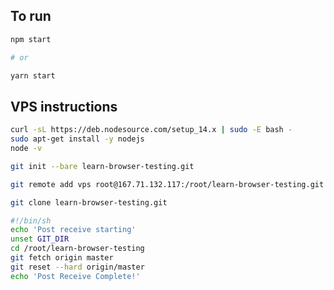 
## To run

```sh
npm start

# or

yarn start
```

## VPS instructions

```sh
curl -sL https://deb.nodesource.com/setup_14.x | sudo -E bash -
sudo apt-get install -y nodejs
node -v

git init --bare learn-browser-testing.git
```

```sh
git remote add vps root@167.71.132.117:/root/learn-browser-testing.git
```

```sh
git clone learn-browser-testing.git
```

```sh
#!/bin/sh
echo 'Post receive starting'
unset GIT_DIR
cd /root/learn-browser-testing
git fetch origin master
git reset --hard origin/master
echo 'Post Receive Complete!'
```